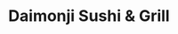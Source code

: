---
layout: place
title: "Daimonji Sushi & Grill"
permalink: /washington/seattle/daimonji-sushi-grill.html
stateAbbr: WA
stateName: Washington
cityName: Seattle
seo:
  name: "Daimonji Sushi & Grill"
  type: Restaurant
  links: https://daimonji.square.site/
description: "Daimonji Sushi & Grill serves delicious sushi in Seattle, Washington. Try fresh Japanese dishes for a great dining experience. "
place_id: ChIJz6StMetBkFQR5RQJKxw12U0
photos:
  - name: >-
      places/ChIJz6StMetBkFQR5RQJKxw12U0/photos/AeeoHcLUMjMbaF5wyK3qCQQB37PSh8JhPMlwAcyw15DBeHV3PktMvLdgxmsMS106UaI_y4zg4oTOxKZbQuCmqJcEoZdASniyHcSaRatm9nw9VRFTqDtNHc4wMq21qZx6H2Mg0mX9FOoyRrxLk3c9r9OUFiLz1U7uoYPhG0x0iEL6dTY-LhKiVs8mrRd9GMi3rd4VjQ40jPAUGZ6HZNKJ3T4n4zMft6jZ1DZYYec_o5pbV4UGKfXJRWoEQV_UoFySZWiAAfwv4iAb54ipDNve2v_wkakY-Kyw99w_MSKygFlg645kFs_10O5l8THpBgx3MkNufgyzo8VP8y-apO05WJLeBfXy-nYpinTYGsuSyzvKu6IWektzPLLIfPEnKnzrdp0K7lEPCeau2trul_wFzEobWG72qgVeF1nW64FAieGG7FVPLg
    widthPx: 4800
    heightPx: 3200
    authorAttributions:
      - displayName: Helen Ell Tran
        uri: https://maps.google.com/maps/contrib/103564640905126041237
        photoUri: >-
          https://lh3.googleusercontent.com/a/ACg8ocInnSMqWBn8ojdIleC3iWaUf_NQYfIdaiYIzEPDodvsh89zJVio=s100-p-k-no-mo
    flagContentUri: >-
      https://www.google.com/local/imagery/report/?cb_client=maps_api_places.places_api&image_key=!1e10!2sCIHM0ogKEICAgID4__H9dw&hl=en-US
    googleMapsUri: >-
      https://www.google.com/maps/place//data=!3m4!1e2!3m2!1sCIHM0ogKEICAgID4__H9dw!2e10!4m2!3m1!1s0x549041eb31ada4cf:0x4dd9351c2b0914e5
  - name: >-
      places/ChIJz6StMetBkFQR5RQJKxw12U0/photos/AeeoHcLV9EtUX_pYZ2-qLbinbQxHw9gzJGyDRrTamMWHi6S2wPHMN3ku46hiEr62uysT50IQRuuLlhJiTRrkUhsb0YssI0ftK9Bx728iTuECTfEba6ky2p4subFvyP6-cjTU8O_QHmUM1C-2nkDd8B_kOSiHIsPvlwAtyvSSycLS7hESQcpfBx91nHHcBQyhC1R9qzPcUTZcyG1e-WpGUPcODMSKBeoatCTEFGZAipjEKBqjW_120DDgaXh4PklbbedxtALG9fe_gP0On8juLuy64O6GQTWJTi76GjPPk-W-mD9ErQ
    widthPx: 508
    heightPx: 717
    authorAttributions:
      - displayName: Daimonji Sushi & Grill
        uri: https://maps.google.com/maps/contrib/118288395264459813482
        photoUri: >-
          https://lh3.googleusercontent.com/a-/ALV-UjU4VtrYFjNufcxt2npF0m9yHZq5fByqOZajRicOJ-0ybzXpkk4=s100-p-k-no-mo
    flagContentUri: >-
      https://www.google.com/local/imagery/report/?cb_client=maps_api_places.places_api&image_key=!1e10!2sAF1QipMk2do2WDjfGO_YdejhEJYkezVDOV-xeYWQZB_N&hl=en-US
    googleMapsUri: >-
      https://www.google.com/maps/place//data=!3m4!1e2!3m2!1sAF1QipMk2do2WDjfGO_YdejhEJYkezVDOV-xeYWQZB_N!2e10!4m2!3m1!1s0x549041eb31ada4cf:0x4dd9351c2b0914e5
  - name: >-
      places/ChIJz6StMetBkFQR5RQJKxw12U0/photos/AeeoHcJnjzIaVcU_4Q3hSGzt3w81FvsO4BvzTov2y6yAGOfDbRu-7t3Jv2fkHZEOCwx5lxMF1k7-aDhJMq5m5oGHIjvyqKVJwmRLsc4srfCYSD981Zr1ZSQTotcIHANE0VTcEl4AmsWdmElWrork1V01MayGcBYMRXAPsf3Iak9xEW1KM-P_WxOU1Jdoz3L1GyPw803aX3UiPPIHBVxoJMhAvc2ZKN-fv7zOQq30AAwO08rDhb9pwNHtpjn6ym__202XUjpiaD3mptGyus_1-yEF_bR5P3kpzpSRwht_Hp1nNP9CsD-klkL5y3gy7NIEuYl36QAMjY4vTXshJf3Sy4sWdNRe6hU3K3FXHWs5orUUKGSUmap_e9LjtBMLq4W3gwPw1LbDouSp4oosys6NO_a1GxREB_NRo7vHbbSNW43BZG53HA
    widthPx: 4080
    heightPx: 3072
    authorAttributions:
      - displayName: j spain Greene
        uri: https://maps.google.com/maps/contrib/118112434951271631467
        photoUri: >-
          https://lh3.googleusercontent.com/a-/ALV-UjVISQCAOieSQR7yzOV4rBirKZmMNFTQ0-NuKP7kx52ZPGs4BF6p=s100-p-k-no-mo
    flagContentUri: >-
      https://www.google.com/local/imagery/report/?cb_client=maps_api_places.places_api&image_key=!1e10!2sCIHM0ogKEICAgICn7_qFNA&hl=en-US
    googleMapsUri: >-
      https://www.google.com/maps/place//data=!3m4!1e2!3m2!1sCIHM0ogKEICAgICn7_qFNA!2e10!4m2!3m1!1s0x549041eb31ada4cf:0x4dd9351c2b0914e5
  - name: >-
      places/ChIJz6StMetBkFQR5RQJKxw12U0/photos/AeeoHcKqCLoUmsbLA9sAwPgrZAjkH4ADIV0RWWyf1NJmJJ6HwTKZiFqWxVcB09UX_TqypfnevV3iz5noo0vHuAQE-9KU1cWwQSWfJM3Pn6mB9oyNX-As8J049vT0e7U5KLjNm442EGxgQ3egyApRYVuAa_95TpXeL3P_VekuqjMte_7poe-sYCMq0CqWcKLDCIcC9dtf5AqyE5CCleB98Zkh9NPlUw1WvePVv7YgSQcP7e7IYeyWebyO6x__l99nSfzG_t0ar4ma8-wStWRVNjXUmbh_4Sm2i7w6L1vnRI0jCBIIqWvHWOI-N204oBkunZvSouLndq43JdFkpfZGk_ADGu7SLSuWC1jfH74KGLusO2tfXwFdGmZU1WIqyMumRRQPaarW3B6NHEDLWPJV9KldrCfWWCXY9FrgWhipulONR6VZ0w
    widthPx: 4032
    heightPx: 3024
    authorAttributions:
      - displayName: S Mayeda
        uri: https://maps.google.com/maps/contrib/105461354111378005803
        photoUri: >-
          https://lh3.googleusercontent.com/a-/ALV-UjV3hdSXSsl1FpOmi0HFPGvGRYJdFLho83316PrsoeZGipyzeRg=s100-p-k-no-mo
    flagContentUri: >-
      https://www.google.com/local/imagery/report/?cb_client=maps_api_places.places_api&image_key=!1e10!2sCIHM0ogKEICAgIC_q6zyIw&hl=en-US
    googleMapsUri: >-
      https://www.google.com/maps/place//data=!3m4!1e2!3m2!1sCIHM0ogKEICAgIC_q6zyIw!2e10!4m2!3m1!1s0x549041eb31ada4cf:0x4dd9351c2b0914e5
  - name: >-
      places/ChIJz6StMetBkFQR5RQJKxw12U0/photos/AeeoHcKg8yz2Jiepko9Iq0hhWtSLOV6DQF2NCXrPN6_0JnIJc5QrxCoUg7AeyuKwnJV0jE059gGa0h1PbPP-Y1y8uUnMfHf1R8Oc0NjRMSpKvTi8nyOxBWTBExSRHYIONNLk4bAnH11CYDPTjJ8-4xu8rXZ2d-kIqCP1gmKruFcVsuEuBy0UQ1m-9bU6WZScsZX_YYWc_0HvlEG-_5PLYRv5x8nmXbFWCXvu9aLG9L5h5MDudASmBESTgwMSh2i5axh7RmLd1gQ_gDeuBuaPbFtoRatyOFD5xNoHT8wFc-HF5zgz92FI690ciAeJLhX-Qzf8fRij2ie5ws7WSek65191sMaYXk_UJeonhwPr5HxP169QKnm4g1hmQCZIezKXBOhQe1qKiyztT-Q9YSQwuTSCICji0lMaob3ikf6OORHiO3c
    widthPx: 3739
    heightPx: 4800
    authorAttributions:
      - displayName: Richie D.
        uri: https://maps.google.com/maps/contrib/105659864852707470463
        photoUri: >-
          https://lh3.googleusercontent.com/a/ACg8ocIcBzOEwZRjF-wmjXBIfdTULy50XsN8VO_v4I4Cpb1FYKU_ZBI=s100-p-k-no-mo
    flagContentUri: >-
      https://www.google.com/local/imagery/report/?cb_client=maps_api_places.places_api&image_key=!1e10!2sCIHM0ogKEICAgIDf0uj3UA&hl=en-US
    googleMapsUri: >-
      https://www.google.com/maps/place//data=!3m4!1e2!3m2!1sCIHM0ogKEICAgIDf0uj3UA!2e10!4m2!3m1!1s0x549041eb31ada4cf:0x4dd9351c2b0914e5
  - name: >-
      places/ChIJz6StMetBkFQR5RQJKxw12U0/photos/AeeoHcJt_AdetbgCnw40_1CrBNEnCW3iLK5aHleQdXOQ70A4e6xR_K3mUZ6saiDV-FVPnsZJ0ebbCZWRsuYg6A6r4cNXZ1pfpTuh_15cFYClBvCPIpv0nQBKPaKhm-YreU_YP0XJ0QdMJoQsxJkjbdDHdyfMloA6aV9Hh3lwaXsKK5Lz5LvDmdajtyScdaE6aQC7_Wfwkn4wL9Z8QKLFpbKmyCd40cBx8GXOWdQhas7TCZCuT10_i5U-sqN83SGs9Ap6MMNWAdSjWCQA1VJ9BEzYrVXl5vH9BvakN6coAZaXpkm-B2-wcBRAVTLNYuHEmEgJ6Qf__sPDIpm0vov15sg9_VNsWO3Lf5Lpz3KH4HWAnSSU43uy4vAjR9iqrjeu0Ho9uaxpwz1_Am07MyaXA0WsDTuFNWws8KKMq0ee99Cd4JptBw
    widthPx: 4000
    heightPx: 3000
    authorAttributions:
      - displayName: Liz Santos
        uri: https://maps.google.com/maps/contrib/117423635218752388048
        photoUri: >-
          https://lh3.googleusercontent.com/a-/ALV-UjXvGlMUQ0L6KxabfTXzIlaWKBeHiRY0iZK37-0zGKCCjublWs7FmQ=s100-p-k-no-mo
    flagContentUri: >-
      https://www.google.com/local/imagery/report/?cb_client=maps_api_places.places_api&image_key=!1e10!2sCIHM0ogKEICAgICdke6YaQ&hl=en-US
    googleMapsUri: >-
      https://www.google.com/maps/place//data=!3m4!1e2!3m2!1sCIHM0ogKEICAgICdke6YaQ!2e10!4m2!3m1!1s0x549041eb31ada4cf:0x4dd9351c2b0914e5
  - name: >-
      places/ChIJz6StMetBkFQR5RQJKxw12U0/photos/AeeoHcKCBQGhB_Bib21zbxZz6Tzb9ogBCD6OqHmMZx3JFTfO7Xi6mE-KWEp36bpJPKDRb1Wzj7t4hzdPpcHXMISjBe6Fw9jts8TzhnakzSuZjf_FVXNZbEFaA8WT7EmCbeGnBKmLploqD0SH70_366uVtw_hz_UMX9Z2epyfHG9GGTJqQpj2WrMFEYPlgm6sMM-XfaSUU30bPvh1H2EPpgZ0fOpVPUyMh9mUyEaQmkvcQhbAXGGgqQhIkIWJNHUY3xNGcyCDO2UOrbemJ1WB4R0toJ3NZzf2je9BUEHv-pVmGjbQUKpj4wMDsFEyOIQa-tdXFIocFomh1v4cEfTuiDm8d3mIW8cHxlGHXIOu85OMrctNw_sALacRgXwisfjB2EaN3jmywRdl5IUNWTQMsasRAjtF4w3r4DCHduvDltA_qho
    widthPx: 3024
    heightPx: 4032
    authorAttributions:
      - displayName: Marco Deppe
        uri: https://maps.google.com/maps/contrib/110991277612525920121
        photoUri: >-
          https://lh3.googleusercontent.com/a/ACg8ocKKhpN0CmAfWxS7-2pJQzEkgZP84alabUO92cB6RKrrB_tlmQMQ=s100-p-k-no-mo
    flagContentUri: >-
      https://www.google.com/local/imagery/report/?cb_client=maps_api_places.places_api&image_key=!1e10!2sCIHM0ogKEICAgIC6lpyiEA&hl=en-US
    googleMapsUri: >-
      https://www.google.com/maps/place//data=!3m4!1e2!3m2!1sCIHM0ogKEICAgIC6lpyiEA!2e10!4m2!3m1!1s0x549041eb31ada4cf:0x4dd9351c2b0914e5
  - name: >-
      places/ChIJz6StMetBkFQR5RQJKxw12U0/photos/AeeoHcL_pKc0XwpGpCI5HEdocuFX3ulWygGoQq68558MoanLTg4qDZMUp_5GoHdpb0wG2lca8xE0MxEphI_ioqUVA5KXyFoxH2RpFwRdMlpYaN-xDjI0wcdyKbdH07agkTDwWqDyiReBPfXF-Lx8---gO4eBbAFKyoE27DgTGXaXoILHc5MpLDIJkXMoat0h-bj_wIM2HDbZXhZyRktvYm1NAbcWPRpmpfH-grlyiyPgiTk1iSMhUu3-qltiQdxvbYsHiPSlOLUzj_sI5b6Kh4nwxw2K7qEFWwZgOFT7KuTRpUlKBCEd_hPjh08IvnbBV0MM9Y1LqKmTXDOeTq7Dv_VfObJR02JiFNiKw0Y0QAUvuhQLOKo0gMj0a1Uep7F0z5lnah-UD9CoAJZwIbLfhRmyNyxae5ZLx_M-zIj2BH90AhS2Urk
    widthPx: 4032
    heightPx: 3024
    authorAttributions:
      - displayName: Linus Willson
        uri: https://maps.google.com/maps/contrib/110935018995828889280
        photoUri: >-
          https://lh3.googleusercontent.com/a-/ALV-UjV6k0m9dq_mKJ6l5mub01XweMpHPYdI9llr_jGRCVtigxT6-1B1=s100-p-k-no-mo
    flagContentUri: >-
      https://www.google.com/local/imagery/report/?cb_client=maps_api_places.places_api&image_key=!1e10!2sCIHM0ogKEICAgID4gb6YsQE&hl=en-US
    googleMapsUri: >-
      https://www.google.com/maps/place//data=!3m4!1e2!3m2!1sCIHM0ogKEICAgID4gb6YsQE!2e10!4m2!3m1!1s0x549041eb31ada4cf:0x4dd9351c2b0914e5
  - name: >-
      places/ChIJz6StMetBkFQR5RQJKxw12U0/photos/AeeoHcI6mrbGsw4iNMMpVsI7zdvy56nKQnJpLKNyFNn309wTfgos_1Vc4X_WIaNcfDYGaqqCThbRXA2aXR7F-aZ9V4CPI2Sqg5rqKcp4gjG230XJjOzBzzxMlitIbhDlob_duuuRGlzceH0KBghDUfEnBOhSFCPgeQcKPWfLPbs_vE1UJxk6sD_IyogEzYbv7mzby1AD9UF3k6C3pztEDKJq_Sc8yHqfuRQPzRKBybuam5zODpRYwqvKAW1I-2OP0GljpGJiO-rKzG0ZqzcqcoqVc82iSKgedUh0-vPMl1ZHOeg-peLSZX7kE5nxaC5xl6sbmdWgR2TaaWtfLuIddxxLcCvEHbOQkvaOOBoK9OvSyWyiS7w7QqYAik2UNAIwqwLCyWYXiqbB92jduciY3giVcMkzzw7f7cY6HEn3Z9w1H5XlFBAs
    widthPx: 3024
    heightPx: 4032
    authorAttributions:
      - displayName: S Mayeda
        uri: https://maps.google.com/maps/contrib/105461354111378005803
        photoUri: >-
          https://lh3.googleusercontent.com/a-/ALV-UjV3hdSXSsl1FpOmi0HFPGvGRYJdFLho83316PrsoeZGipyzeRg=s100-p-k-no-mo
    flagContentUri: >-
      https://www.google.com/local/imagery/report/?cb_client=maps_api_places.places_api&image_key=!1e10!2sCIHM0ogKEICAgIC_q6zyowE&hl=en-US
    googleMapsUri: >-
      https://www.google.com/maps/place//data=!3m4!1e2!3m2!1sCIHM0ogKEICAgIC_q6zyowE!2e10!4m2!3m1!1s0x549041eb31ada4cf:0x4dd9351c2b0914e5
  - name: >-
      places/ChIJz6StMetBkFQR5RQJKxw12U0/photos/AeeoHcLA5y6fOhdVkfKKfcRg1l4ptJtGP8PCz0nDSSnsudMJ_lK8JeAh8Zx0TuHkBxmKRRrdv2AkGYCfFi935TTbY6X5T6NiNdYKBgSHHHFF9ig2iPQzWmf8AmEy_zxa2QVSQHaj6QXFzbTprUGVSWKmO9ZcvaWdTN-ZbJkmeWHeNTQmH6KCiv3kFAsbbo8tjP3BiyYfbpe74yoWulJQFTlq2Cwh9PCNHrw59oibrUOm1uUZ0oaqPWceba-n5sQ9fUvF-wsP_onhQvfl5t_0QDzrnYahSBay5N6xvqqN1VqHIUfq59RxCGjAHMTH5NXGRT5Bj_fJXe5l_hR_hk_gQdIhcYbeGr2psRRX9skKxvbevWYGFNeGmQFZbnRJcNj5L9nhN-iLsrnGkuebm1UMxWwn2qc7-_MsfJp9NpSoXhjp23q4Jw
    widthPx: 4000
    heightPx: 1800
    authorAttributions:
      - displayName: Aaron Stenehjem
        uri: https://maps.google.com/maps/contrib/101938780889768792935
        photoUri: >-
          https://lh3.googleusercontent.com/a-/ALV-UjVSXNMwc0l99vf7sChYucy6vw8-LvSDFkeY099vSyNw06ZCcINXOw=s100-p-k-no-mo
    flagContentUri: >-
      https://www.google.com/local/imagery/report/?cb_client=maps_api_places.places_api&image_key=!1e10!2sCIHM0ogKEICAgID2-OH2FQ&hl=en-US
    googleMapsUri: >-
      https://www.google.com/maps/place//data=!3m4!1e2!3m2!1sCIHM0ogKEICAgID2-OH2FQ!2e10!4m2!3m1!1s0x549041eb31ada4cf:0x4dd9351c2b0914e5
address: '5963 Corson Ave S #194, Seattle, WA 98108, USA'
street: '5963 Corson Ave S #194'
city: Seattle
state: WA
zip: '98108'
country: USA
neighborhood: Greater Duwamish
latitude: '47.547633'
longitude: '-122.322582'
accessibility_options:
  wheelchairAccessibleParking: true
  wheelchairAccessibleEntrance: true
  wheelchairAccessibleRestroom: true
  wheelchairAccessibleSeating: true
business_status: OPERATIONAL
name: Daimonji Sushi & Grill
google_maps_links:
  directionsUri: >-
    https://www.google.com/maps/dir//''/data=!4m7!4m6!1m1!4e2!1m2!1m1!1s0x549041eb31ada4cf:0x4dd9351c2b0914e5!3e0
  placeUri: https://maps.google.com/?cid=5609573205964035301
  writeAReviewUri: >-
    https://www.google.com/maps/place//data=!4m3!3m2!1s0x549041eb31ada4cf:0x4dd9351c2b0914e5!12e1
  reviewsUri: >-
    https://www.google.com/maps/place//data=!4m4!3m3!1s0x549041eb31ada4cf:0x4dd9351c2b0914e5!9m1!1b1
  photosUri: >-
    https://www.google.com/maps/place//data=!4m3!3m2!1s0x549041eb31ada4cf:0x4dd9351c2b0914e5!10e5
primary_type: Sushi Restaurant
opening_hours:
  regular:
    - 'Monday: 11:00 AM – 2:00 PM, 5:00 – 8:00 PM'
    - 'Tuesday: 11:00 AM – 2:00 PM, 5:00 – 8:00 PM'
    - 'Wednesday: 11:00 AM – 2:00 PM, 5:00 – 8:00 PM'
    - 'Thursday: 11:00 AM – 2:00 PM, 5:00 – 8:00 PM'
    - 'Friday: 11:00 AM – 2:00 PM, 5:00 – 8:30 PM'
    - 'Saturday: 5:00 – 8:30 PM'
    - 'Sunday: Closed'
  current:
    - 'Monday: 11:00 AM – 2:00 PM, 5:00 – 8:00 PM'
    - 'Tuesday: 11:00 AM – 2:00 PM, 5:00 – 8:00 PM'
    - 'Wednesday: 11:00 AM – 2:00 PM, 5:00 – 8:00 PM'
    - 'Thursday: 11:00 AM – 2:00 PM, 5:00 – 8:00 PM'
    - 'Friday: 11:00 AM – 2:00 PM, 5:00 – 8:30 PM'
    - 'Saturday: 5:00 – 8:30 PM'
    - 'Sunday: Closed'
secondary_opening_hours:
  regular:
    weekdayDescriptions: null
    type: null
  current:
    weekdayDescriptions: null
    type: null
phone: (206) 762-7820
price_level: PRICE_LEVEL_MODERATE
price_range: $20 &ndash; $30
rating: '4.5'
rating_count: 0
website: https://daimonji.square.site/
reviews: null
parking_options: null
payment_options: null
allow_dogs: null
curbside_pickup: null
delivery: null
dine_in: null
good_for_children: null
good_for_groups: null
good_for_sports: null
live_music: null
menu_for_children: null
outdoor_seating: null
reservable: null
restroom: null
serves_beer: null
serves_breakfast: null
serves_brunch: null
serves_cocktails: null
serves_coffee: null
serves_dinner: null
serves_dessert: null
serves_lunch: null
serves_vegetarian_food: null
serves_wine: null
takeout: null
update_category: essentials
summary: null

---